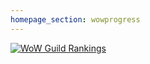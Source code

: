 ```yaml
---
homepage_section: wowprogress
---
```


<a href="http://www.wowprogress.com/guild/eu/ragnaros/Profanus" rel="noopener" target="_blank" class="img">
  <img alt="WoW Guild Rankings" src="http://wowprogress.com/guild_img/829204/out/type.site" border="0">
</a>